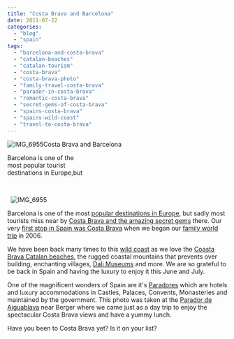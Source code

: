```yaml
---
title: "Costa Brava and Barcelona"
date: 2011-07-22
categories: 
  - "blog"
  - "spain"
tags: 
  - "barcelona-and-costa-brava"
  - "catalan-beaches"
  - "catalan-tourism"
  - "costa-brava"
  - "costa-brava-photo"
  - "family-travel-costa-brava"
  - "parador-in-costa-brava"
  - "romantic-costa-brava"
  - "secret-gems-of-costa-brava"
  - "spains-costa-brava"
  - "spains-wild-coast"
  - "travel-to-costa-brava"
---
```


![IMG_6955](https://pub-ac94b3f306b24c0dba4238943c97f2e1.r2.dev/6a00e5502a950788330153900913ab970b-scaled-1.jpg)Costa Brava and Barcelona  
  
Barcelona is one of the  
most popular tourist  
destinations in Europe,but  

<!--more-->    
  ![IMG_6955](https://pub-ac94b3f306b24c0dba4238943c97f2e1.r2.dev/6a00e5502a95078833015433ea4fdf970c-scaled-1.jpg)  
  
  
  
  
Barcelona is one of the most [popular destinations in Europe](http://en.wikipedia.org/wiki/Costa_Brava "popular destination in europe"), but sadly most tourists miss near by [Costa Brava and the amazing secret gems](http://soultravelers3new.local/2009/07/top-10-costa-brava-secret-gems-spain.html "costa brava amazing secret gems") there. Our very [first stop in Spain was Costa Brava](http://soultravelers3new.local/2006/10/espana-costa-br.html "first stpp in spain costa brava") when we began our [family world trip](http://soultravelers3new.local/2010/09/8-reasons-for-a-family-world-trip-international-vacations-holidays-abroad-longterm-travel-rtw.html "family world trip") in 2006.   
  
We have been back many times to this [wild coast](http://en.costabrava.org/main/home.aspx "wild coast in spain") as we love the [Coasta Brava Catalan beaches,](http://soultravelers3new.local/2010/11/-family-travel-spain-costa-brava-photo-family-friendly-beaches-europe.html "costa brava catalan beaches") the rugged coastal mountains that prevents over building, enchanting villages, [Dali Museums](http://soultravelers3new.local/2006/10/dali-musee-hot.html "Dali museums") and more. We are so grateful to be back in Spain and having the luxury to enjoy it this June and July.   
  
One of the magnificent wonders of Spain are it's [Paradores](http://www.parador.es/en/portal.do "Paradores in Spain") which are hotels and luxury accommodations in Castles, Palaces, Convents, Monasteries and maintained by the government. This photo was taken at the [Parador de Aiguablava](http://www.parador.es/en/tratarFichaParadorCabecera.do?parador=001 "parador aiguablava in costa brava") near Berger where we came just as a day trip to enjoy the spectacular Costa Brava views and have a yummy lunch.   
  
Have you been to Costa Brava yet? Is it on your list?
